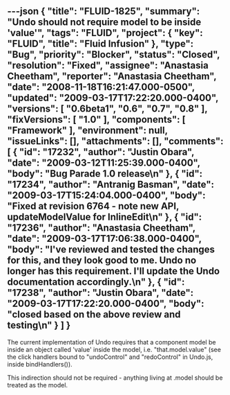 ---json
{
  "title": "FLUID-1825",
  "summary": "Undo should not require model to be inside 'value'",
  "tags": "FLUID",
  "project": {
    "key": "FLUID",
    "title": "Fluid Infusion"
  },
  "type": "Bug",
  "priority": "Blocker",
  "status": "Closed",
  "resolution": "Fixed",
  "assignee": "Anastasia Cheetham",
  "reporter": "Anastasia Cheetham",
  "date": "2008-11-18T16:21:47.000-0500",
  "updated": "2009-03-17T17:22:20.000-0400",
  "versions": [
    "0.6beta1",
    "0.6",
    "0.7",
    "0.8"
  ],
  "fixVersions": [
    "1.0"
  ],
  "components": [
    "Framework"
  ],
  "environment": null,
  "issueLinks": [],
  "attachments": [],
  "comments": [
    {
      "id": "17232",
      "author": "Justin Obara",
      "date": "2009-03-12T11:25:39.000-0400",
      "body": "Bug Parade 1.0 release\n"
    },
    {
      "id": "17234",
      "author": "Antranig Basman",
      "date": "2009-03-17T15:24:04.000-0400",
      "body": "Fixed at revision 6764 - note new API, updateModelValue for InlineEdit\n"
    },
    {
      "id": "17236",
      "author": "Anastasia Cheetham",
      "date": "2009-03-17T17:06:38.000-0400",
      "body": "I've reviewed and tested the changes for this, and they look good to me. Undo no longer has this requirement. I'll update the Undo documentation accordingly.\n"
    },
    {
      "id": "17238",
      "author": "Justin Obara",
      "date": "2009-03-17T17:22:20.000-0400",
      "body": "closed based on the above review and testing\n"
    }
  ]
}
---
The current implementation of Undo requires that a component model be inside an object called 'value' inside the model, i.e. "that.model.value" (see the click handlers bound to "undoControl" and "redoControl" in Undo.js, inside bindHandlers()).

This indirection should not be required - anything living at .model should be treated as the model.

        